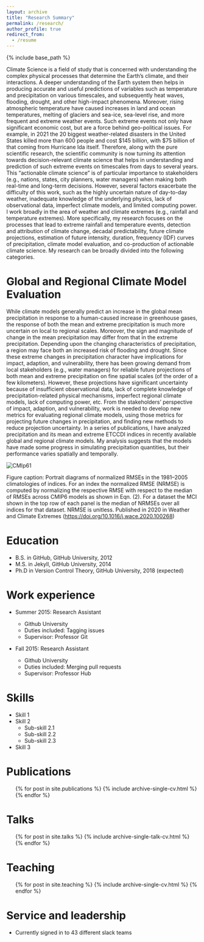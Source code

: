 ```yaml
---
layout: archive
title: "Research Summary"
permalink: /research/
author_profile: true
redirect_from:
  - /resume
---
```


{% include base_path %}

Climate Science is a field of study that is concerned with understanding the complex physical processes that determine the Earth’s climate, and their interactions. A deeper understanding of the Earth system then helps in producing accurate and useful predictions of variables such as temperature and precipitation on various timescales, and subsequently heat waves, flooding, drought, and other high-impact phenomena. Moreover, rising atmospheric temperature have caused increases in land and ocean temperatures, melting of glaciers and sea-ice, sea-level rise, and more frequent and extreme weather events. Such extreme events not only have significant economic cost, but are a force behind geo-political issues. For example, in 2021 the 20 biggest weather-related disasters in the United States killed more than 600 people and cost $145 billion, with $75 billion of that coming from Hurricane Ida itself. Therefore, along with the pure scientific research, the scientific community is now turning its attention towards decision-relevant climate science that helps in understanding and prediction of such extreme events on timescales from days to several years. This “actionable climate science” is of particular importance to stakeholders (e.g., nations, states, city planners, water managers) when making both real-time and long-term decisions. However, several factors exacerbate the difficulty of this work, such as the highly uncertain nature of day-to-day weather, inadequate knowledge of the underlying physics, lack of observational data, imperfect climate models, and limited computing power. 
I work broadly in the area of weather and climate extremes (e.g., rainfall and temperature extremes). More specifically, my research focuses on the processes that lead to extreme rainfall and temperature events, detection and attribution of climate change, decadal predictability, future climate projections, estimation of future intensity, duration, frequency (IDF) curves of precipitation, climate model evaluation, and co-production of actionable climate science. My research can be broadly divided into the following categories.

Global and Regional Climate Model Evaluation
======
While climate models generally predict an increase in the global mean precipitation in response to a human-caused increase in greenhouse gases, the response of both the mean and extreme precipitation is much more uncertain on local to regional scales. Moreover, the sign and magnitude of change in the mean precipitation may differ from that in the extreme precipitation. Depending upon the changing characteristics of precipitation, a region may face both an increased risk of flooding and drought.  Since these extreme changes in precipitation character have implications for impact, adaption, and vulnerability, there has been growing demand from local stakeholders (e.g., water managers) for reliable future projections of both mean and extreme precipitation on fine spatial scales (of the order of a few kilometers). However, these projections have significant uncertainty because of insufficient observational data, lack of complete knowledge of precipitation-related physical mechanisms, imperfect regional climate models, lack of computing power, etc. From the stakeholders’ perspective of impact, adaption, and vulnerability, work is needed to develop new metrics for evaluating regional climate models, using those metrics for projecting future changes in precipitation, and finding new methods to reduce projection uncertainty.  In a series of publications, I have analyzed precipitation and its mean and extreme ETCCDI indices in recently available global and regional climate models. My analysis suggests that the models have made some progress in simulating precipitation quantities, but their performance varies spatially and temporally.


![CMIp61](https://user-images.githubusercontent.com/123796770/215291423-e8332c97-ec7c-4198-ac79-aa899a3d19b1.jpg)  

Figure caption: Portrait diagrams of normalized RMSEs in the 1981–2005 climatologies of indices. For an index the normalized RMSE (NRMSE) is computed by normalizing the respective RMSE with respect to the median of RMSEs across CMIP6 models as shown in Eqn. (2). For a dataset the MCI shown in the top row of each panel is the median of NRMSEs over all indices for that dataset. NRMSE is unitless. Published in 2020 in Weather and Climate Extremes (https://doi.org/10.1016/j.wace.2020.100268)



Education
======
* B.S. in GitHub, GitHub University, 2012
* M.S. in Jekyll, GitHub University, 2014
* Ph.D in Version Control Theory, GitHub University, 2018 (expected)

Work experience
======
* Summer 2015: Research Assistant
  * Github University
  * Duties included: Tagging issues
  * Supervisor: Professor Git

* Fall 2015: Research Assistant
  * Github University
  * Duties included: Merging pull requests
  * Supervisor: Professor Hub
  
Skills
======
* Skill 1
* Skill 2
  * Sub-skill 2.1
  * Sub-skill 2.2
  * Sub-skill 2.3
* Skill 3

Publications
======
  <ul>{% for post in site.publications %}
    {% include archive-single-cv.html %}
  {% endfor %}</ul>
  
Talks
======
  <ul>{% for post in site.talks %}
    {% include archive-single-talk-cv.html %}
  {% endfor %}</ul>
  
Teaching
======
  <ul>{% for post in site.teaching %}
    {% include archive-single-cv.html %}
  {% endfor %}</ul>
  
Service and leadership
======
* Currently signed in to 43 different slack teams
